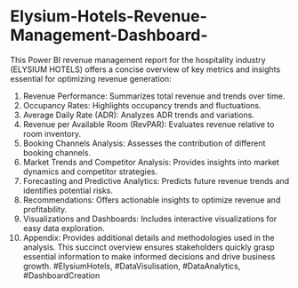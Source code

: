 # Elysium-Hotels-Revenue-Management-Dashboard-

This Power BI revenue management report for the hospitality industry (ELYSIUM HOTELS) offers a concise overview of key metrics and insights essential for optimizing revenue generation:
1. Revenue Performance: Summarizes total revenue and trends over time.
2. Occupancy Rates: Highlights occupancy trends and fluctuations.
3. Average Daily Rate (ADR): Analyzes ADR trends and variations.
4. Revenue per Available Room (RevPAR): Evaluates revenue relative to room inventory.
5. Booking Channels Analysis: Assesses the contribution of different booking channels.
6. Market Trends and Competitor Analysis: Provides insights into market dynamics and competitor strategies.
7. Forecasting and Predictive Analytics: Predicts future revenue trends and identifies potential risks.
8. Recommendations: Offers actionable insights to optimize revenue and profitability.
9. Visualizations and Dashboards: Includes interactive visualizations for easy data exploration.
10. Appendix: Provides additional details and methodologies used in the analysis.
This succinct overview ensures stakeholders quickly grasp essential information to make informed decisions and drive business growth.
#ElysiumHotels, #DataVisulisation, #DataAnalytics, #DashboardCreation
